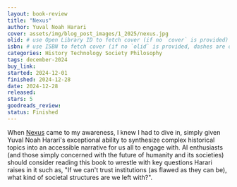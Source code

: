 ```yaml
---
layout: book-review
title: "Nexus"
author: Yuval Noah Harari
cover: assets/img/blog_post_images/1_2025/nexus.jpg
olid: # use Open Library ID to fetch cover (if no `cover` is provided)
isbn: # use ISBN to fetch cover (if no `olid` is provided, dashes are optional)
categories: History Technology Society Philosophy
tags: december-2024
buy_link:
started: 2024-12-01
finished: 2024-12-28
date: 2024-12-28
released: 
stars: 5
goodreads_review: 
status: Finished
---
```


When [Nexus](https://www.ynharari.com/book/nexus/) came to my awareness, I knew I had to dive in, simply given Yuval Noah Harari's exceptional ability to synthesize complex historical topics into an accessible narrative for us all to engage with. AI enthusiasts (and those simply concerned with the future of humanity and its societies) should consider reading this book to wrestle with key questions Harari raises in it such as, "If we can't trust institutions (as flawed as they can be), what kind of societal structures are we left with?".